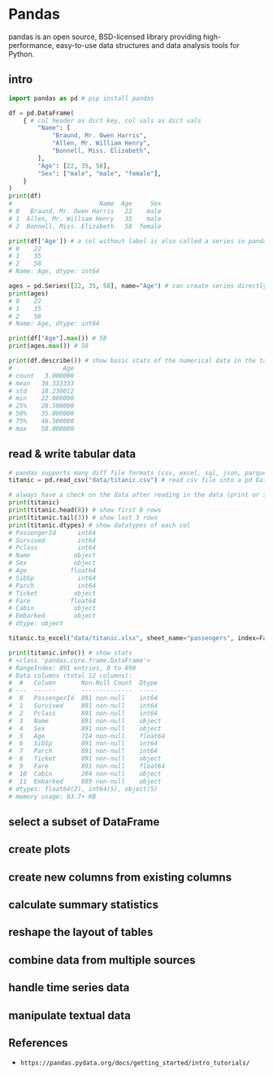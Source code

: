 # Pandas
pandas is an open source, BSD-licensed library providing high-performance, easy-to-use data structures and data analysis tools for Python. 

## intro
```py
import pandas as pd # pip install pandas

df = pd.DataFrame(
    { # col header as dict key, col vals as dict vals
        "Name": [
            "Braund, Mr. Owen Harris",
            "Allen, Mr. William Henry",
            "Bonnell, Miss. Elizabeth",
        ],
        "Age": [22, 35, 58],
        "Sex": ["male", "male", "female"],
    }
)
print(df)
#                        Name  Age     Sex
# 0   Braund, Mr. Owen Harris   22    male
# 1  Allen, Mr. William Henry   35    male
# 2  Bonnell, Miss. Elizabeth   58  female

print(df['Age']) # a col without label is also called a series in pandas, they have row labels, but not col label
# 0    22
# 1    35
# 2    58
# Name: Age, dtype: int64

ages = pd.Series([22, 35, 58], name="Age") # can create series directly
print(ages)
# 0    22
# 1    35
# 2    58
# Name: Age, dtype: int64

print(df["Age"].max()) # 58
print(ages.max()) # 58

print(df.describe()) # show basic stats of the numerical data in the table, return Series or DataFrame datatype
#              Age
# count   3.000000
# mean   38.333333
# std    18.230012
# min    22.000000
# 25%    28.500000
# 50%    35.000000
# 75%    46.500000
# max    58.000000
```

## read & write tabular data
```py
# pandas supports many diff file formats (csv, excel, sql, json, parquet, …), with prefix read_...
titanic = pd.read_csv("data/titanic.csv") # read csv file into a pd DataFrame

# always have a check on the data after reading in the data (print or see in interactive window)
print(titanic)
print(titanic.head(8)) # show first 8 rows
print(titanic.tail(3)) # show last 3 rows
print(titanic.dtypes) # show datatypes of each col
# PassengerId      int64
# Survived         int64
# Pclass           int64
# Name            object
# Sex             object
# Age            float64
# SibSp            int64
# Parch            int64
# Ticket          object
# Fare           float64
# Cabin           object
# Embarked        object
# dtype: object

titanic.to_excel("data/titanic.xlsx", sheet_name="passengers", index=False) # convert to excel file

print(titanic.info()) # show stats
# <class 'pandas.core.frame.DataFrame'>
# RangeIndex: 891 entries, 0 to 890
# Data columns (total 12 columns):
#  #   Column       Non-Null Count  Dtype  
# ---  ------       --------------  -----  
#  0   PassengerId  891 non-null    int64  
#  1   Survived     891 non-null    int64  
#  2   Pclass       891 non-null    int64  
#  3   Name         891 non-null    object 
#  4   Sex          891 non-null    object 
#  5   Age          714 non-null    float64
#  6   SibSp        891 non-null    int64  
#  7   Parch        891 non-null    int64  
#  8   Ticket       891 non-null    object 
#  9   Fare         891 non-null    float64
#  10  Cabin        204 non-null    object 
#  11  Embarked     889 non-null    object 
# dtypes: float64(2), int64(5), object(5)
# memory usage: 83.7+ KB
```

## select a subset of DataFrame

## create plots

## create new columns from existing columns

## calculate summary statistics

## reshape the layout of tables

## combine data from multiple sources

## handle time series data

## manipulate textual data


## References
- `https://pandas.pydata.org/docs/getting_started/intro_tutorials/`